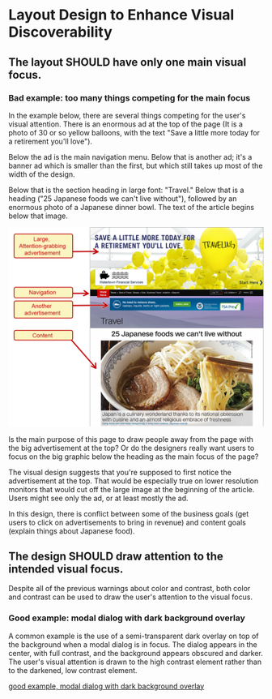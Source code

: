 # Layout Design to Enhance Visual Discoverability

## The layout SHOULD have only one main visual focus.

### Bad example: too many things competing for the main focus

In the example below, there are several things competing for the user's visual attention. There is an enormous ad at the top of the page (It is a photo of 30 or so yellow balloons, with the text "Save a little more today for a retirement you'll love"). 

Below the ad is the main navigation menu. Below that is another ad; it's a banner ad which is smaller than the first, but which still takes up most of the width of the design. 

Below that is the section heading in large font: "Travel." Below that is a heading ("25 Japanese foods we can't live without"), followed by an enormous photo of a Japanese dinner bowl. The text of the article begins below that image.

![bad example, too many things competing for the main focus](visual-placement.png)

Is the main purpose of this page to draw people away from the page with the big advertisement at the top? Or do the designers really want users to focus on the big graphic below the heading as the main focus of the page? 

The visual design suggests that you're supposed to first notice the advertisement at the top. That would be especially true on lower resolution monitors that would cut off the large image at the beginning of the article. Users might see only the ad, or at least mostly the ad.

In this design, there is conflict between some of the business goals (get users to click on advertisements to bring in revenue) and content goals (explain things about Japanese food).

## The design SHOULD draw attention to the intended visual focus.

Despite all of the previous warnings about color and contrast, both color and contrast can be used to draw the user's attention to the visual focus.

### Good example: modal dialog with dark background overlay

A common example is the use of a semi-transparent dark overlay on top of the background when a modal dialog is in focus. The dialog appears in the center, with full contrast, and the background appears obscured and darker. The user's visual attention is drawn to the high contrast element rather than to the darkened, low contrast element.

[good example, modal dialog with dark background overlay](dialog-darkened.png)